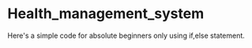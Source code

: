 # Health_management_system
Here's a simple code for absolute beginners only using if,else statement.
